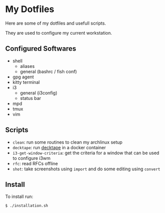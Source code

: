 # My Dotfiles

Here are some of my dotfiles and usefull scripts.

They are used to configure my current workstation.

## Configured Softwares

* shell
  * aliases
  * general (bashrc / fish conf)
* gpg agent
* kitty terminal
* i3
  * general (i3config)
  * status bar
* mpd
* tmux
* vim

## Scripts

* `clean`: run some routines to clean my archlinux setup
* `decktape`: run [decktape](https://github.com/astefanutti/decktape) in a docker container
* `i3-get-window-criteria`: get the criteria for a window that can be used to configure i3wm
* `rfc`: read RFCs offline
* `shot`: take screenshots using `import` and do some editing using `convert`

## Install

To install run:

~~~
$ ./installation.sh
~~~
